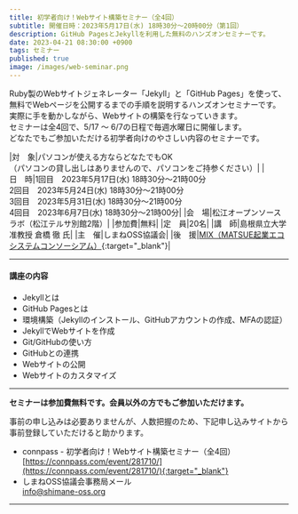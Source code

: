 ```yaml
---
title: 初学者向け！Webサイト構築セミナー（全4回）
subtitle: 開催日時：2023年5月17日(水) 18時30分～20時00分（第1回）
description: GitHub PagesとJekyllを利用した無料のハンズオンセミナーです。
date: 2023-04-21 08:30:00 +0900
tags: セミナー
published: true
image: /images/web-seminar.png
---
```


Ruby製のWebサイトジェネレーター「Jekyll」と「GitHub Pages」を使って、無料でWebページを公開するまでの手順を説明するハンズオンセミナーです。<br>
実際に手を動かしながら、Webサイトの構築を行なっていきます。
<br>
セミナーは全4回で、5/17 〜 6/7の日程で毎週水曜日に開催します。
<br>
どなたでもご参加いただける初学者向けのやさしい内容のセミナーです。
<br>

|<nobr>対　象</nobr>|パソコンが使える方ならどなたでもOK <br> （パソコンの貸し出しはありませんので、パソコンをご持参ください）|
|<nobr>日　時</nobr>|1回目　2023年5月17日(水) 18時30分～21時00分 <br> 2回目　2023年5月24日(水) 18時30分～21時00分 <br> 3回目　2023年5月31日(水) 18時30分～21時00分 <br> 4回目　2023年6月7日(水) 18時30分～21時00分|
|<nobr>会　場</nobr>|松江オープンソースラボ（松江テルサ別館2階）|
|<nobr>参加費</nobr>|無料|
|<nobr>定　員</nobr>|20名|
|<nobr>講　師</nobr>|島根県立大学 准教授 倉橋 徹 氏|
|<nobr>主　催</nobr>|しまねOSS協議会|
|<nobr>後　援</nobr>|[MIX（MATSUE起業エコシステムコンソーシアム）](https://mix-matsue.jp/){:target="_blank"}|

---

#### 講座の内容
* Jekyllとは
* GitHub Pagesとは
* 環境構築（Jekyllのインストール、GitHubアカウントの作成、MFAの認証）
* JekyllでWebサイトを作成
* Git/GitHubの使い方
* GitHubとの連携
* Webサイトの公開
* Webサイトのカスタマイズ


---

__セミナーは参加費無料です。会員以外の方でもご参加いただけます。__

事前の申し込みは必要ありませんが、人数把握のため、下記申し込みサイトから事前登録していただけると助かります。

- connpass - 初学者向け！Webサイト構築セミナー（全4回）<br>
[https://connpass.com/event/281710/](https://connpass.com/event/281710/){:target="_blank"}
- しまねOSS協議会事務局メール<br>
[info@shimane-oss.org](mailto:info@shimane-oss.org)

---
